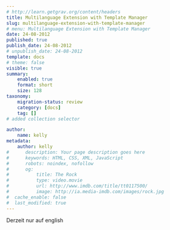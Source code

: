 ```yaml
---
# http://learn.getgrav.org/content/headers
title: Multilanguage Extension with Template Manager
slug: multilanguage-extension-with-template-manager
# menu: Multilanguage Extension with Template Manager
date: 24-08-2012
published: true
publish_date: 24-08-2012
# unpublish_date: 24-08-2012
template: docs
# theme: false
visible: true
summary:
    enabled: true
    format: short
    size: 128
taxonomy:
    migration-status: review
    category: [docs]
    tag: []
# added collection selector

author:
    name: kelly
metadata:
    author: kelly
#      description: Your page description goes here
#      keywords: HTML, CSS, XML, JavaScript
#      robots: noindex, nofollow
#      og:
#          title: The Rock
#          type: video.movie
#          url: http://www.imdb.com/title/tt0117500/
#          image: http://ia.media-imdb.com/images/rock.jpg
#  cache_enable: false
#  last_modified: true
---
```


Derzeit nur auf english
